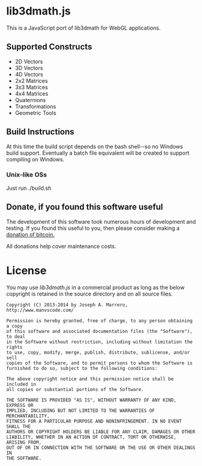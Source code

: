 # lib3dmath.js
This is a JavaScript port of lib3dmath for WebGL applications.

## Supported Constructs
* 2D Vectors
* 3D Vectors
* 4D Vectors
* 2x2 Matrices
* 3x3 Matrices
* 4x4 Matrices
* Quaternions
* Transformations
* Geometric Tools

##  Build Instructions
At this time the build script depends on the bash shell--so no Windows build support.  Eventually a batch file equivalent will be created to support compiling on Windows.

### Unix-like OSs
Just run ./build.sh

## Donate, if you found this software useful

The development of this software took numerous hours of development and testing.  If you found this useful to you, then please consider making a [donation of bitcoin.](https://bitpay.com/cart/add?itemId=DqFRQjE8NwvKfYktgc85ya)

All donations help cover maintenance costs.

# License
You may use *lib3dmath.js* in a commercial product as long as the below copyright is retained in the source directory and on all source files.

    Copyright (C) 2013-2014 by Joseph A. Marrero, http://www.manvscode.com/
    
    Permission is hereby granted, free of charge, to any person obtaining a copy
    of this software and associated documentation files (the "Software"), to deal
    in the Software without restriction, including without limitation the rights
    to use, copy, modify, merge, publish, distribute, sublicense, and/or sell
    copies of the Software, and to permit persons to whom the Software is
    furnished to do so, subject to the following conditions:
    
    The above copyright notice and this permission notice shall be included in
    all copies or substantial portions of the Software.
    
    THE SOFTWARE IS PROVIDED "AS IS", WITHOUT WARRANTY OF ANY KIND, EXPRESS OR
    IMPLIED, INCLUDING BUT NOT LIMITED TO THE WARRANTIES OF MERCHANTABILITY,
    FITNESS FOR A PARTICULAR PURPOSE AND NONINFRINGEMENT. IN NO EVENT SHALL THE
    AUTHORS OR COPYRIGHT HOLDERS BE LIABLE FOR ANY CLAIM, DAMAGES OR OTHER
    LIABILITY, WHETHER IN AN ACTION OF CONTRACT, TORT OR OTHERWISE, ARISING FROM,
    OUT OF OR IN CONNECTION WITH THE SOFTWARE OR THE USE OR OTHER DEALINGS IN
    THE SOFTWARE.

